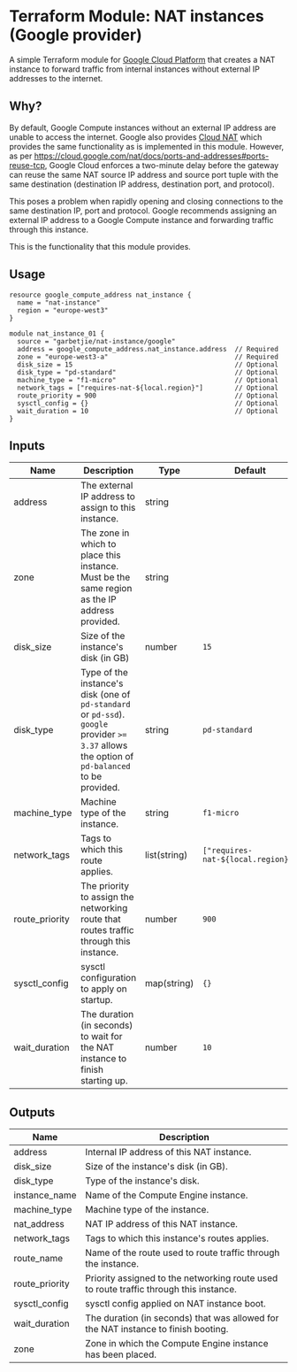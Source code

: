Terraform Module: NAT instances (Google provider)
=================================================

A simple Terraform module for [Google Cloud Platform](https://cloud.google.com/) that creates a NAT instance to forward
traffic from internal instances without external IP addresses to the internet.

## Why?

By default, Google Compute instances without an external IP address are unable to access the internet. Google also provides
[Cloud NAT](https://cloud.google.com/nat/docs/overview) which provides the same functionality as is implemented in this
module. However, as per https://cloud.google.com/nat/docs/ports-and-addresses#ports-reuse-tcp, Google Cloud enforces a
two-minute delay before the gateway can reuse the same NAT source IP address and source port tuple with the same
destination (destination IP address, destination port, and protocol).

This poses a problem when rapidly opening and closing connections to the same destination IP, port and protocol. Google
recommends assigning an external IP address to a Google Compute instance and forwarding traffic through this instance.

This is the functionality that this module provides.

## Usage

```hcl-terraform
resource google_compute_address nat_instance {
  name = "nat-instance"
  region = "europe-west3"
}

module nat_instance_01 {
  source = "garbetjie/nat-instance/google"
  address = google_compute_address.nat_instance.address  // Required
  zone = "europe-west3-a"                                // Required
  disk_size = 15                                         // Optional
  disk_type = "pd-standard"                              // Optional
  machine_type = "f1-micro"                              // Optional
  network_tags = ["requires-nat-${local.region}"]        // Optional
  route_priority = 900                                   // Optional
  sysctl_config = {}                                     // Optional
  wait_duration = 10                                     // Optional
}
```

## Inputs

| Name           | Description                                                                                                                                    | Type         | Default                            | Required |
|----------------|------------------------------------------------------------------------------------------------------------------------------------------------|--------------|------------------------------------|----------|
| address        | The external IP address to assign to this instance.                                                                                            | string       |                                    | Yes      |
| zone           | The zone in which to place this instance. Must be the same region as the IP address provided.                                                  | string       |                                    | Yes      |
| disk_size      | Size of the instance's disk (in GB)                                                                                                            | number       | `15`                               | No       |
| disk_type      | Type of the instance's disk (one of `pd-standard` or `pd-ssd`). `google` provider `>= 3.37` allows the option of `pd-balanced` to be provided. | string       | `pd-standard`                      | No       |
| machine_type   | Machine type of the instance.                                                                                                                  | string       | `f1-micro`                         | No       |
| network_tags   | Tags to which this route applies.                                                                                                              | list(string) | `["requires-nat-${local.region}"]` | No       |
| route_priority | The priority to assign the networking route that routes traffic through this instance.                                                         | number       | `900`                              | No       |
| sysctl_config  | sysctl configuration to apply on startup.                                                                                                      | map(string)  | `{}`                               | No       |
| wait_duration  | The duration (in seconds) to wait for the NAT instance to finish starting up.                                                                  | number       | `10`                               | No       |


## Outputs

| Name           | Description                                                                            |
|----------------|----------------------------------------------------------------------------------------|
| address        | Internal IP address of this NAT instance.                                              |
| disk_size      | Size of the instance's disk (in GB).                                                   |
| disk_type      | Type of the instance's disk.                                                           |
| instance_name  | Name of the Compute Engine instance.                                                   |
| machine_type   | Machine type of the instance.                                                          |
| nat_address    | NAT IP address of this NAT instance.                                                   |
| network_tags   | Tags to which this instance's routes applies.                                          |
| route_name     | Name of the route used to route traffic through the instance.                          |
| route_priority | Priority assigned to the networking route used to route traffic through this instance. |
| sysctl_config  | sysctl config applied on NAT instance boot.                                            |
| wait_duration  | The duration (in seconds) that was allowed for the NAT instance to finish booting.     |
| zone           | Zone in which the Compute Engine instance has been placed.                             |
